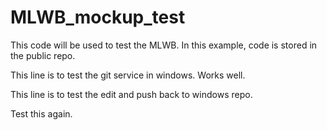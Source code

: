 # MLWB_mockup_test
This code will be used to test the MLWB. 
In this example, code is stored in the public repo.

This line is to test the git service in windows. Works well. 

This line is to test the edit and push back to windows repo. 

Test this again. 
